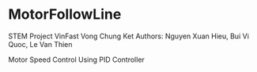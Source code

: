 



# MotorFollowLine

STEM Project VinFast Vong Chung Ket
Authors: Nguyen Xuan Hieu, Bui Vi Quoc, Le Van Thien

Motor Speed Control Using PID Controller 
